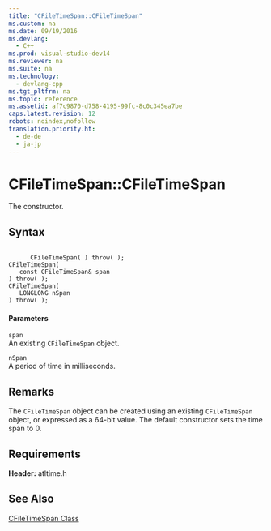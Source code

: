 ```yaml
---
title: "CFileTimeSpan::CFileTimeSpan"
ms.custom: na
ms.date: 09/19/2016
ms.devlang: 
  - C++
ms.prod: visual-studio-dev14
ms.reviewer: na
ms.suite: na
ms.technology: 
  - devlang-cpp
ms.tgt_pltfrm: na
ms.topic: reference
ms.assetid: af7c9870-d758-4195-99fc-8c0c345ea7be
caps.latest.revision: 12
robots: noindex,nofollow
translation.priority.ht: 
  - de-de
  - ja-jp
---
```

# CFileTimeSpan::CFileTimeSpan
The constructor.  
  
## Syntax  
  
```  
  
      CFileTimeSpan( ) throw( );   
CFileTimeSpan(  
   const CFileTimeSpan& span   
) throw( );  
CFileTimeSpan(  
   LONGLONG nSpan   
) throw( );  
```  
  
#### Parameters  
 `span`  
 An existing `CFileTimeSpan` object.  
  
 `nSpan`  
 A period of time in milliseconds.  
  
## Remarks  
 The `CFileTimeSpan` object can be created using an existing `CFileTimeSpan` object, or expressed as a 64-bit value. The default constructor sets the time span to 0.  
  
## Requirements  
 **Header:** atltime.h  
  
## See Also  
 [CFileTimeSpan Class](../vs140/CFileTimeSpan-Class.md)